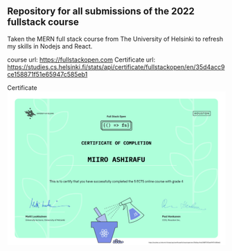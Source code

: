 ## Repository for all submissions of the 2022 fullstack course
Taken the MERN full stack course from The University of Helsinki to refresh my skills in Nodejs and React.  

course url: https://fullstackopen.com 
Certificate url: https://studies.cs.helsinki.fi/stats/api/certificate/fullstackopen/en/35d4acc9ce158871f51e65947c585eb1

Certificate
![alt text](images/certificate-fullstack.png "Certificate")
